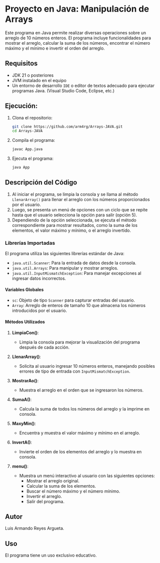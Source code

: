 # Proyecto en Java: Manipulación de Arrays

Este programa en Java permite realizar diversas operaciones sobre un arreglo de 10 números enteros. El programa incluye funcionalidades para mostrar el arreglo, calcular la suma de los números, encontrar el número máximo y el mínimo e invertir el orden del arreglo.

## Requisitos

- JDK 21 o posteriores
- JVM instalado en el equipo
- Un entorno de desarrollo `IDE` o editor de textos adecuado para ejecutar programas Java. (Visual Studio Code, Eclipse, etc.)

## Ejecución:

1. Clona el repositorio:
   ```bash
   git clone https://github.com/arm4rg/Arrays-JAVA.git
   cd Arrays-JAVA
2. Compila el programa:
   ```bash
   javac App.java
3. Ejecuta el programa:
   ```bash
   java App
## Descripción del Código
1. Al iniciar el programa, se limpia la consola y se llama al método `LlenarArray()` para llenar el arreglo con los números proporcionados por el usuario.
2. Luego, se presenta un menú de opciones con un ciclo que se repite hasta que el usuario selecciona la opción para salir (opción 5).
3. Dependiendo de la opción seleccionada, se ejecuta el método correspondiente para mostrar resultados, como la suma de los elementos, el valor máximo y mínimo, o el arreglo invertido.

### Librerías Importadas

El programa utiliza las siguientes librerías estándar de Java:
- `java.util.Scanner`: Para la entrada de datos desde la consola.
- `java.util.Arrays`: Para manipular y mostrar arreglos.
- `java.util.InputMismatchException`: Para manejar excepciones al ingresar datos incorrectos.

#### Variables Globales
- `sc`: Objeto de tipo `Scanner` para capturar entradas del usuario.
- `Array`: Arreglo de enteros de tamaño 10 que almacena los números introducidos por el usuario.

#### Métodos Utilizados

1. **LimpiaCon()**: 
   - Limpia la consola para mejorar la visualización del programa después de cada acción.

2. **LlenarArray()**: 
   - Solicita al usuario ingresar 10 números enteros, manejando posibles errores de tipo de entrada con `InputMismatchException`.

3. **MostrarAo()**:
   - Muestra el arreglo en el orden que se ingresaron los números.

4. **SumaA()**:
   - Calcula la suma de todos los números del arreglo y la imprime en consola.

5. **MaxyMin()**:
   - Encuentra y muestra el valor máximo y mínimo en el arreglo.

6. **InvertA()**:
   - Invierte el orden de los elementos del arreglo y lo muestra en consola.

7. **menu()**:
   - Muestra un menú interactivo al usuario con las siguientes opciones:
     - Mostrar el arreglo original.
     - Calcular la suma de los elementos.
     - Buscar el número máximo y el número mínimo.
     - Invertir el arreglo.
     - Salir del programa.

## Autor
Luis Armando Reyes Argueta.

## Uso
El programa tiene un uso exclusivo educativo.
